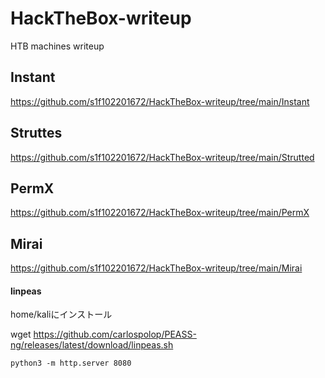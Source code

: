 # HackTheBox-writeup
HTB machines writeup


## Instant

https://github.com/s1f102201672/HackTheBox-writeup/tree/main/Instant


## Struttes

https://github.com/s1f102201672/HackTheBox-writeup/tree/main/Strutted


## PermX

https://github.com/s1f102201672/HackTheBox-writeup/tree/main/PermX


## Mirai

https://github.com/s1f102201672/HackTheBox-writeup/tree/main/Mirai





#### linpeas
home/kaliにインストール

wget https://github.com/carlospolop/PEASS-ng/releases/latest/download/linpeas.sh
```
python3 -m http.server 8080
```

